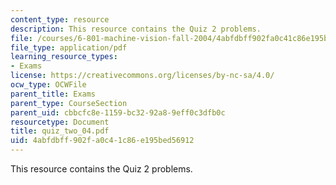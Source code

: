 ```yaml
---
content_type: resource
description: This resource contains the Quiz 2 problems.
file: /courses/6-801-machine-vision-fall-2004/4abfdbff902fa0c41c86e195bed56912_quiz_two_04.pdf
file_type: application/pdf
learning_resource_types:
- Exams
license: https://creativecommons.org/licenses/by-nc-sa/4.0/
ocw_type: OCWFile
parent_title: Exams
parent_type: CourseSection
parent_uid: cbbcfc8e-1159-bc32-92a8-9eff0c3dfb0c
resourcetype: Document
title: quiz_two_04.pdf
uid: 4abfdbff-902f-a0c4-1c86-e195bed56912
---
```

This resource contains the Quiz 2 problems.